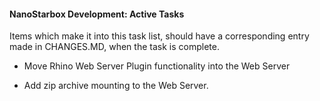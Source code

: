 #### NanoStarbox Development: Active Tasks

Items which make it into this task list, should have a corresponding
entry made in CHANGES.MD, when the task is complete.

* Move Rhino Web Server Plugin functionality into the Web Server

* Add zip archive mounting to the Web Server.
